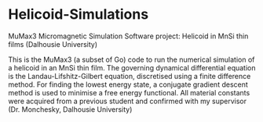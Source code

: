 # Helicoid-Simulations
MuMax3 Micromagnetic Simulation Software project: Helicoid in MnSi thin films (Dalhousie University)

This is the MuMax3 (a subset of Go) code to run the numerical simulation of a helicoid in an MnSi thin film.
The governing dynamical differential equation is the Landau-Lifshitz-Gilbert equation, discretised using a finite difference method.
For finding the lowest energy state, a conjugate gradient descent method is used to minimise a free energy functional.
All material constants were acquired from a previous student and confirmed with my supervisor (Dr. Monchesky, Dalhousie University)

